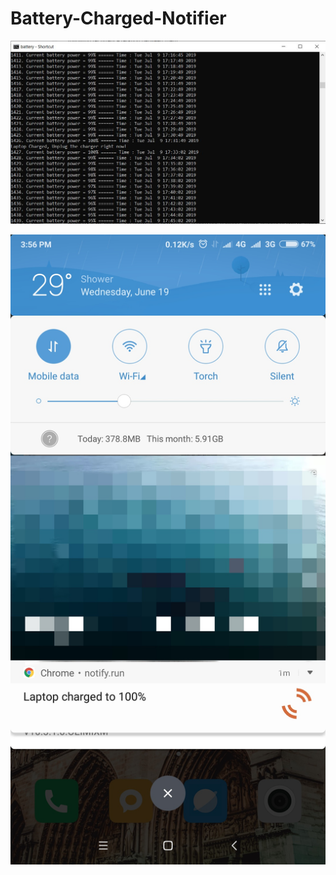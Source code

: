 # Battery-Charged-Notifier

![Terminal logger](https://github.com/kaustubh77/Battery-Charged-Notifier/blob/master/Images/Battery%20terminal%20img.JPG?raw=true "Battery terminal logger")

![Mobile push notification](https://github.com/kaustubh77/Battery-Charged-Notifier/blob/master/Images/Mobile%20push%20notification.jpg?raw=true "Mobile push notification")


